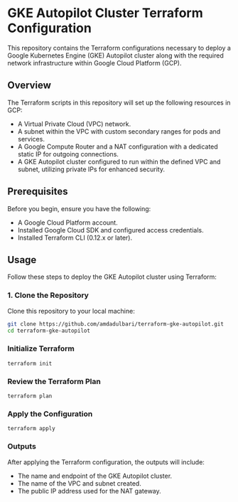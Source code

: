 # GKE Autopilot Cluster Terraform Configuration

This repository contains the Terraform configurations necessary to deploy a Google Kubernetes Engine (GKE) Autopilot cluster along with the required network infrastructure within Google Cloud Platform (GCP).

## Overview

The Terraform scripts in this repository will set up the following resources in GCP:

- A Virtual Private Cloud (VPC) network.
- A subnet within the VPC with custom secondary ranges for pods and services.
- A Google Compute Router and a NAT configuration with a dedicated static IP for outgoing connections.
- A GKE Autopilot cluster configured to run within the defined VPC and subnet, utilizing private IPs for enhanced security.

## Prerequisites

Before you begin, ensure you have the following:

- A Google Cloud Platform account.
- Installed Google Cloud SDK and configured access credentials.
- Installed Terraform CLI (0.12.x or later).

## Usage

Follow these steps to deploy the GKE Autopilot cluster using Terraform:

### 1. Clone the Repository

Clone this repository to your local machine:

```bash
git clone https://github.com/amdadulbari/terraform-gke-autopilot.git
cd terraform-gke-autopilot
```
### Initialize Terraform
```
terraform init
```
### Review the Terraform Plan
```
terraform plan
```
### Apply the Configuration
```
terraform apply
```
### Outputs
After applying the Terraform configuration, the outputs will include:

* The name and endpoint of the GKE Autopilot cluster.
* The name of the VPC and subnet created.
* The public IP address used for the NAT gateway.